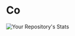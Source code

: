 # Co
![Your Repository's Stats](https://github-readme-stats.vercel.app/api/top-langs/?username=Sebastian542&theme=blue-green)
